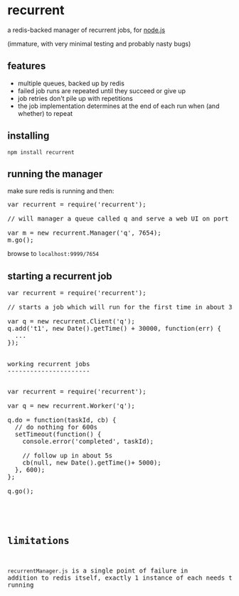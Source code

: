 recurrent
=========

a redis-backed manager of recurrent jobs, for [node.js](http://nodejs.org)

(immature, with very minimal testing and probably nasty bugs)

features
--------

* multiple queues, backed up by redis
* failed job runs are repeated until they succeed or give up
* job retries don't pile up with repetitions
* the job implementation determines at the end of each run when (and whether) to repeat

installing
----------

`npm install recurrent`

running the manager
-------------------

make sure redis is running and then:

<pre>
var recurrent = require('recurrent');

// will manager a queue called q and serve a web UI on port 7654

var m = new recurrent.Manager('q', 7654);
m.go();
</pre>


browse to `localhost:9999/7654`

starting a recurrent job
------------------------

<pre>
var recurrent = require('recurrent');

// starts a job which will run for the first time in about 30s

var q = new recurrent.Client('q');
q.add('t1', new Date().getTime() + 30000, function(err) {
  ...
});


working recurrent jobs
----------------------

<pre>
var recurrent = require('recurrent');

var q = new recurrent.Worker('q');

q.do = function(taskId, cb) {
  // do nothing for 600s
  setTimeout(function() {
    console.error('completed', taskId);

    // follow up in about 5s
    cb(null, new Date().getTime()+ 5000);
  }, 600);
};

q.go();

</pre>


limitations
------------

`recurrentManager.js` is a single point of failure in addition to redis itself, exactly 1 instance of each needs to be running
